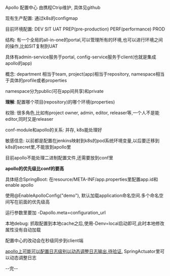 Apollo 配置中心 由携程Ctrip维护, 具体见github

现有生产配置: 通过k8s的configmap

目前环境配置: DEV SIT UAT PREP(pre-production) PERF(performance) PROD

结构: 有一个全局的all-in-one的portal,可以管理所有的环境,也可以进行环境之间的操作,比如SIT复制到UAT

具体有admin-service服务于portal, config-service服务于client(也就是集成apollo的app)

概念: department 相当于team, project(app)相当于repository, namespace相当于具体的profile或者properties

namespace分为public(可在app间共享)和private

**理解**: 配置哪个项目(repository)的哪个环境(properties)

权限: 很多角色,比如有project owner, admin, editor, releaser等,一个人不是能editor,同时又是releaser

conf-module和apollo的关系: 并存, k8s能处理好

敏感信息: 以前都是配置在jenkins映射到k8s的pod系统环境变量,以后要迁移到k8s的secret里,不能放到apollo里

目前apollo不能处理二进制配置文件,还需要放到conf里

**apollo的优先级比conf的要高**

具体结合SpringBoot: 在resource/META-INF/app.properties里配置app.id和enable apollo

使用@EnableApolloConfig("demo"), 默认加载application命名空间.多个命名空间写在前面的优先级高

运行参数里要加 -Dapollo.meta=configuration_url

本地debug: 抓取配置到本地cache之后,使用-Denv=local启动即可,此时本地修改属性没有自动加载

配置中心的改动会在秒级同步到client端

<u>apollo上可能可以配置日志级别以动态调整日志输出,待验证.</u> SpringActuator里可以动态调整日志

--完--

